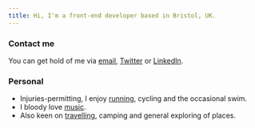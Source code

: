 ```yaml
---
title: Hi, I'm a front-end developer based in Bristol, UK.
---
```


### Contact me

You can get hold of me via [email](mailto:jon@jonhiggins.co.uk), [Twitter](https://twitter.com/jonjhiggins) or [LinkedIn](http://uk.linkedin.com/pub/jon-higgins/44/73/a10).

### Personal

- Injuries-permitting, I enjoy [running](https://www.strava.com/athletes/13456097), cycling and the occasional swim.
- I bloody love [music](http://www.last.fm/user/jhig_uk).
- Also keen on [travelling](https://www.instagram.com/jonjhiggins/), camping and general exploring of places.
